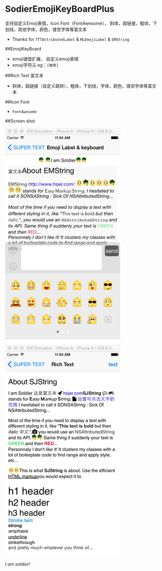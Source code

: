 # SodierEmojiKeyBoardPlus
支持自定义Emoji表情，Icon Font（FontAwesome）， 斜体，超链接，粗体，下划线，其他字体，颜色，镂空字体等富文本
 * Thanks for `TTTAttributedLabel` & `MLEmojiLabel` & `EMString`

##EmojiKeyBoard

 * emoji键盘扩展， 自定义emoji表情
 * emoji字符元 eg：`[微笑]`


##Rich Text 富文本

 * 斜体，超链接（自定义跳转），粗体，下划线，字体，颜色，镂空字体等富文本


##Icon Font

 * `FontAwesome`
  

##Screen shot
 
 ![image](https://github.com/hsjcom/SodierEmojiKeyBoardPlus/blob/master/2B67E861-F3A4-4106-9DC5-5F3CED57B083.png) 
 
 ![image](https://github.com/hsjcom/SodierEmojiKeyBoardPlus/blob/master/779CF3C9-A40E-481B-A6EC-7E36FD986A5F.png)  
 

*I am soldier!*
